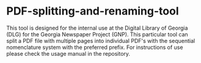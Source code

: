 # PDF-splitting-and-renaming-tool
This tool is designed for the internal use at the Digital Library of Georgia (DLG) for the Georgia Newspaper Project (GNP). This particular tool can split a PDF file with multiple pages into individual PDF's with the sequential nomenclature system with the preferred prefix. For instructions of use please check the usage manual in the repository. 
